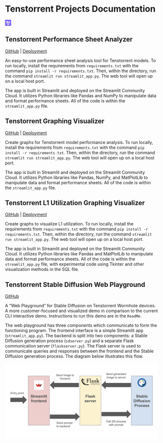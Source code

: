 # Tenstorrent Projects Documentation 

<img src="images/tt.jpg" height="20px" width="20px"></img>

## Tenstorrent Performance Sheet Analyzer
[GitHub](https://github.com/vshenoyTT/perf-sheet-tool) | [Deployment](https://perfsheet.streamlit.app/)

An easy-to-use performance sheet analysis tool for Tenstorrent models. To run locally, install the requirements from `requirements.txt` with the command `pip install -r requirements.txt`. Then, within the directory, run the command `streamlit run streamlit_app.py`. The web tool will open up on a local host port.

The app is built in Streamlit and deployed on the Streamlit Community Cloud. It utilizes Python libraries like Pandas and NumPy to manipulate data and format performance sheets. All of the code is within the `streamlit_app.py` file.

## Tenstorrent Graphing Visualizer
[GitHub](https://github.com/vshenoyTT/graph-tool) | [Deployment](https://tt-graph.streamlit.app/)

Create graphs for Tenstorrent model performance analysis. To run locally, install the requirements from `requirements.txt` with the command `pip install -r requirements.txt`. Then, within the directory, run the command `streamlit run streamlit_app.py`. The web tool will open up on a local host port.

The app is built in Streamlit and deployed on the Streamlit Community Cloud. It utilizes Python libraries like Pandas, NumPy, and MatPlotLib to manipulate data and format performance sheets. All of the code is within the `streamlit_app.py` file.

## Tenstorrent L1 Utilization Graphing Visualizer
[GitHub](https://github.com/vshenoyTT/l1-graph-tool) | [Deployment](https://tt-l1-graph.streamlit.app)

Create graphs to visualize L1 utilization. To run locally, install the requirements from `requirements.txt` with the command `pip install -r requirements.txt`. Then, within the directory, run the command `streamlit run streamlit_app.py`. The web tool will open up on a local host port.

The app is built in Streamlit and deployed on the Streamlit Community Cloud. It utilizes Python libraries like Pandas and MatPlotLib to manipulate data and format performance sheets. All of the code is within the `streamlit_app.py` file, with experimental code using Tkinter and other visualization methods in the SQL file.

## Tenstorrent Stable Diffusion Web Playground
[GitHub](https://github.com/vshenoyTT/sd-backend)

A “Web Playground” for Stable Diffusion on Tenstorrent Wormhole devices. A more customer-focused and visualized demo in comparison to the current CLI interactive demo. Instructions to run this demo are in the `ReadMe`.

The web playground has three components which communicate to form the functioning program. The frontend interface is a simple Streamlit app (`streamlit_app.py`). The backend is split into two components: a Stable Diffusion generation process (`sdserver.py`) and a separate Flask communication server (`flaskserver.py`). The Flask server is used to communicate queries and responses between the frontend and the Stable Diffusion generation process. The diagram below illustrates this flow.

<img src="images/sd-flow.png"></img>

